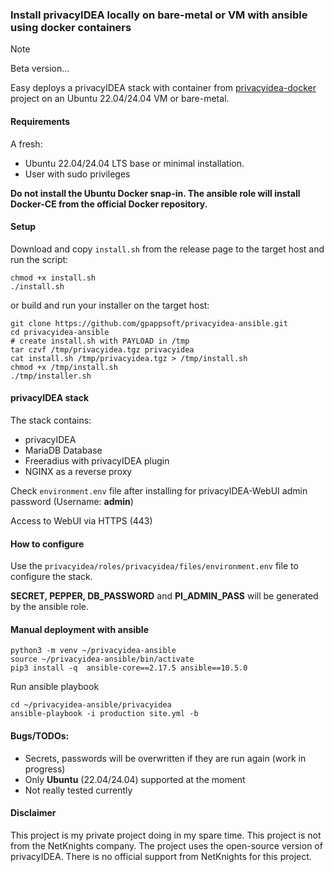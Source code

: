 ### Install privacyIDEA locally on bare-metal or VM with ansible using docker containers

> [!Note]
> Beta version...

Easy deploys a privacyIDEA stack with container from [privacyidea-docker](https://github.com/gpappsoft/privacyidea-docker/) project on an Ubuntu 22.04/24.04 VM or bare-metal.

#### Requirements

A fresh:
- Ubuntu 22.04/24.04 LTS base or minimal installation.
- User with sudo privileges

**Do not install the Ubuntu Docker snap-in. The ansible role will install Docker-CE from the official Docker repository.**

#### Setup

Download and copy ```install.sh``` from the release page to the target host and run the script:

```
chmod +x install.sh
./install.sh
```
or build and run your installer on the target host:
```
git clone https://github.com/gpappsoft/privacyidea-ansible.git
cd privacyidea-ansible
# create install.sh with PAYLOAD in /tmp
tar czvf /tmp/privacyidea.tgz privacyidea
cat install.sh /tmp/privacyidea.tgz > /tmp/install.sh
chmod +x /tmp/install.sh
./tmp/installer.sh
```

#### privacyIDEA stack

The stack contains:
- privacyIDEA
- MariaDB Database
- Freeradius with privacyIDEA plugin
- NGINX as a reverse proxy

Check ```environment.env``` file after installing for privacyIDEA-WebUI admin password (Username: **admin**)

Access to WebUI via HTTPS (443)

#### How to configure

Use the ```privacyidea/roles/privacyidea/files/environment.env``` file to configure the stack. 

**SECRET, PEPPER, DB_PASSWORD** and **PI_ADMIN_PASS** will be generated by the ansible role.

#### Manual deployment with ansible

```
python3 -m venv ~/privacyidea-ansible
source ~/privacyidea-ansible/bin/activate 
pip3 install -q  ansible-core==2.17.5 ansible==10.5.0
```
Run ansible playbook

```
cd ~/privacyidea-ansible/privacyidea
ansible-playbook -i production site.yml -b
```

#### Bugs/TODOs:
 - Secrets, passwords  will be overwritten if they are run again (work in progress)
 - Only **Ubuntu** (22.04/24.04) supported at the moment
 - Not really tested currently

#### Disclaimer

This project is my private project doing in my spare time. This project is not from the NetKnights company. The project uses the open-source version of privacyIDEA. There is no official support from NetKnights for this project.
